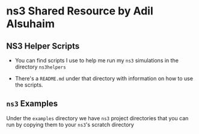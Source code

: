 # ns3 Shared Resource by Adil Alsuhaim

## NS3 Helper Scripts
* You can find scripts I use to help me run my `ns3` simulations in the directory `ns3helpers`

* There's a `README.md` under that directory with information on how to use the scripts.

## `ns3` Examples
Under the `examples` directory we have `ns3` project directories that you can run by copying them to your `ns3`'s scratch directory